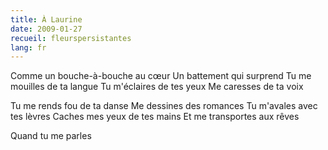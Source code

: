 ```yaml
---
title: À Laurine
date: 2009-01-27
recueil: fleurspersistantes
lang: fr
---
```


Comme un bouche-à-bouche au cœur
Un battement qui surprend
Tu me mouilles de ta langue
Tu m'éclaires de tes yeux
Me caresses de ta voix

Tu me rends fou de ta danse
Me dessines des romances
Tu m'avales avec tes lèvres
Caches mes yeux de tes mains
Et me transportes aux rêves

Quand tu me parles
